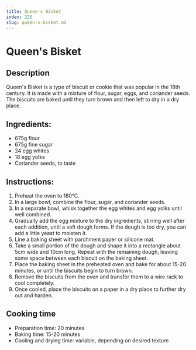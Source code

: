 ```yaml
---
title: Queen's Bisket
index: 226
slug: queen-s-bisket.md
---
```


# Queen's Bisket

## Description
Queen's Bisket is a type of biscuit or cookie that was popular in the 18th century. It is made with a mixture of flour, sugar, eggs, and coriander seeds. The biscuits are baked until they turn brown and then left to dry in a dry place.

## Ingredients:
- 675g flour
- 675g fine sugar
- 24 egg whites
- 18 egg yolks
- Coriander seeds, to taste

## Instructions:
1. Preheat the oven to 180°C.
2. In a large bowl, combine the flour, sugar, and coriander seeds.
3. In a separate bowl, whisk together the egg whites and egg yolks until well combined.
4. Gradually add the egg mixture to the dry ingredients, stirring well after each addition, until a soft dough forms. If the dough is too dry, you can add a little yeast to moisten it.
5. Line a baking sheet with parchment paper or silicone mat.
6. Take a small portion of the dough and shape it into a rectangle about 5cm wide and 10cm long. Repeat with the remaining dough, leaving some space between each biscuit on the baking sheet.
7. Place the baking sheet in the preheated oven and bake for about 15-20 minutes, or until the biscuits begin to turn brown.
8. Remove the biscuits from the oven and transfer them to a wire rack to cool completely.
9. Once cooled, place the biscuits on a paper in a dry place to further dry out and harden.

## Cooking time
- Preparation time: 20 minutes
- Baking time: 15-20 minutes
- Cooling and drying time: variable, depending on desired texture